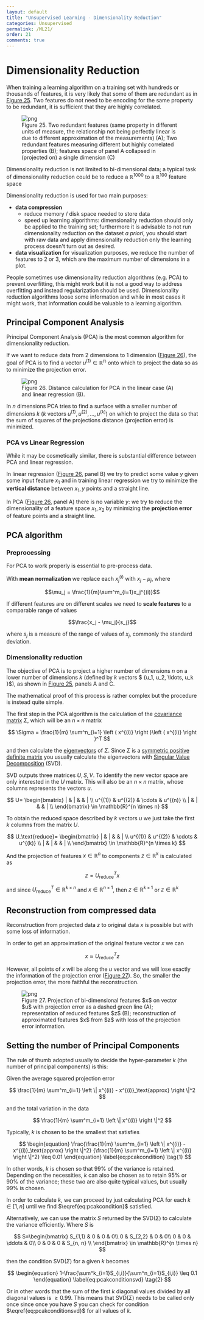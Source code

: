 ```yaml
---
layout: default
title: "Unsupervised Learning - Dimensionality Reduction"
categories: Unsupervised
permalink: /ML21/
order: 21
comments: true
---
```


# Dimensionality Reduction
When training a learning algorithm on a training set with hundreds or thousands of features, it is very likely that some of them are redundant as in <a href="#redundantlen">Figure 25</a>. Two features do not need to be encoding for the same property to be redundant, it is sufficient that they are highly correlated.


    

<figure id="redundantlen">
    <img src="{{site.baseurl}}/pages/ML-21-DimensionalityReduction_files/ML-21-DimensionalityReduction_2_0.png" alt="png">
    <figcaption>Figure 25. Two redundant features (same property in different units of measure, the relationship not being perfectly linear is due to different approximation of the measurements) (A); Two redundant features measuring different but highly correlated properties (B); features space of panel A collapsed in (projected on) a single dimension (C) </figcaption>
</figure>

Dimensionality reduction is not limited to bi-dimensional data; a typical task of dimensionality reduction could be to reduce a $\mathbb{R}^{1000}$ to a $\mathbb{R}^{100}$ feature space

Dimensionality reduction is used for two main purposes:
* **data compression**
    * reduce memory / disk space needed to store data
    * speed up learning algorithms: dimensionality reduction should only be applied to the training set; furthermore it is advisable to not run dimensionality reduction on the dataset *a priori*, you should start with raw data and apply dimensionality reduction only the learning process doesn't turn out as desired.
* **data visualization** for visualization purposes, we reduce the number of features to 2 or 3, which are the maximum number of dimensions in a plot.

People sometimes use dimensionality reduction algorithms (e.g. PCA) to prevent overfitting, this might work but it is not a good way to address overfitting and instead regularization should be used. Dimensionality reduction algorithms loose some information and while in most cases it might work, that information could be valuable to a learning algorithm.

##  Principal Component Analysis
Principal Component Analysis (PCA) is the most common algorithm for dimensionality reduction.

If we want to reduce data from 2 dimensions to 1 dimension (<a href="#pcaline">Figure 26</a>), the goal of PCA is to find a vector $u^{(1)} \in \mathbb{R^n}$ onto which to project the data so as to minimize the projection error.


    

<figure id="pcaline">
    <img src="{{site.baseurl}}/pages/ML-21-DimensionalityReduction_files/ML-21-DimensionalityReduction_6_0.png" alt="png">
    <figcaption>Figure 26. Distance calculation for PCA in the linear case (A) and linear regression (B).</figcaption>
</figure>

In $n$ dimensions PCA tries to find a surface with a smaller number of dimensions $k$ ($k$ vectors $u^{(1)}, u^{(2)}, \ldots, u^{(k)}$) on which to project the data so that the sum of squares of the projections distance (projection error) is minimized.

### PCA vs Linear Regression
While it may be cosmetically similar, there is substantial difference between PCA and linear regression. 

In linear regression (<a href="#pcaline">Figure 26</a>, panel B) we try to predict some value $y$ given some input feature $x_1$  and in training linear regression we try to minimize the **vertical distance** between $x_1, y$ points and a straight line.

In PCA (<a href="#pcaline">Figure 26</a>, panel A) there is no variable $y$: we try to reduce the dimensionality of a feature space $x_1, x_2$ by minimizing the **projection error** of feature points and a straight line.

## PCA algorithm
### Preprocessing
For PCA to work properly is essential to pre-process data. 

With **mean normalization** we replace each $x_j^{(i)}$ with $x_j - \mu_j$, where 

$$\mu_j = \frac{1}{m}\sum^m_{i=1}x_j^{(i)}$$

If different features are on different scales we need to **scale features** to a comparable range of values 

$$\frac{x_j - \mu_j}{s_j}$$

where $s_j$ is a measure of the range of values of $x_j$, commonly the standard deviation.

### Dimensionality reduction
The objective of PCA is to project a higher number of dimensions $n$ on a lower number of dimensions $k$ (defined by $k$ vectors $ \{u_1, u_2, \ldots, u_k \}$), as shown in <a href="#redundantlen">Figure 25</a>, panels A and C.

The mathematical proof of this process is rather complex but the procedure is instead quite simple.

The first step in the PCA algorithm is the calculation of the [covariance matrix](https://en.wikipedia.org/wiki/Covariance_matrix) $\Sigma$, which will be an $n \times n$ matrix

$$
\Sigma = \frac{1}{m} \sum^n_{i=1} \left ( x^{(i)} \right )\left ( x^{(i)} \right )^T
$$

and then calculate the [eigenvectors](https://en.wikipedia.org/wiki/Eigenvalues_and_eigenvectors) of $\Sigma$. Since $\Sigma$ is a [symmetric positive definite matrix](https://en.wikipedia.org/wiki/Definite_symmetric_matrix) you usually calculate the eigenvectors with [Singular Value Decomposition](https://en.wikipedia.org/wiki/Singular_value_decomposition) (SVD). 

SVD outputs three matrices $U, S, V$. To identify the new vector space are only interested in the $U$ matrix. This will also be an $n \times n$ matrix, whose columns represents the vectors $u$.

$$
U=
\begin{bmatrix}
| & | &  & | \\
u^{(1)} & u^{(2)} & \cdots & u^{(n)} \\
| & | &  & | \\
\end{bmatrix} \in \mathbb{R}^{n \times n}
$$

To obtain the reduced space described by $k$ vectors $u$ we just take the first $k$ columns from the matrix $U$.

$$
U_\text{reduce}=
\begin{bmatrix}
| & | &  & | \\
u^{(1)} & u^{(2)} & \cdots & u^{(k)} \\
| & | &  & | \\
\end{bmatrix} \in \mathbb{R}^{n \times k}
$$

And the projection of features $x \in \mathbb{R}^n$ to components $z \in \mathbb{R}^k$ is calculated as 

$$
z = U_\text{reduce}^T x 
$$

and since $U_\text{reduce}^T \in \mathbb{R}^{k \times n}$ and $x \in \mathbb{R}^{n \times 1}$, then $z \in \mathbb{R}^{k \times 1}$ or $z \in \mathbb{R}^k$

## Reconstruction from compressed data
Reconstruction from projected data $z$ to original data $x$ is possible but with some loss of information. 

In order to get an approximation of the original feature vector $x$ we can 

$$
x \approx U_\text{reduce}^T z
$$

However, all points of $x$ will be along the $u$ vector and we will lose exactly the information of the projection error (<a href="#reconstruction">Figure 27</a>). So, the smaller the projection error, the more faithful the reconstruction.


    

<figure id="reconstruction">
    <img src="{{site.baseurl}}/pages/ML-21-DimensionalityReduction_files/ML-21-DimensionalityReduction_10_0.png" alt="png">
    <figcaption>Figure 27. Projection of bi-dimensional features $x$ on vector $u$ with projection error as a dashed green line (A); representation of reduced features $z$ (B); reconstruction of approximated features $x$ from $z$ with loss of the projection error information.</figcaption>
</figure>

## Setting the number of Principal Components
The rule of thumb adopted usually to decide the hyper-parameter $k$ (the number of principal components) is this:

Given the average squared projection error

$$
\frac{1}{m} \sum^m_{i=1} \left \| x^{(i)} - x^{(i)}_\text{approx} \right \|^2
$$

and the total variation in the data

$$
\frac{1}{m} \sum^m_{i=1} \left \| x^{(i)} \right \|^2
$$

Typically, $k$ is chosen to be the smallest that satisfies

$$
\begin{equation}
\frac{\frac{1}{m} \sum^m_{i=1} \left \| x^{(i)} - x^{(i)}_\text{approx} \right \|^2}
{\frac{1}{m} \sum^m_{i=1} \left \| x^{(i)} \right \|^2} \leq 0.01
\end{equation}
\label{eq:pcakcondition} \tag{1}
$$

In other words, $k$ is chosen so that $99\%$ of the variance is retained. Depending on the necessities, $k$ can also be chosen as to retain $95\%$ or $90\%$ of the variance; these two are also quite typical values, but usually $99\%$ is chosen.

In order to calculate $k$, we can proceed by just calculating PCA for each $k \in [1, n]$  until we find $\eqref{eq:pcakcondition}$ satisfied.

Alternatively, we can use the matrix $S$ returned by the $\mathrm{SVD}(\Sigma)$ to calculate the variance efficiently. Where $S$ is

$$
S=\begin{bmatrix}
S_{1,1} & 0 & 0 & 0\\
0 & S_{2,2} & 0 & 0\\
0 & 0 & \ddots & 0\\
0 & 0 & 0 & S_{n, n} \\
\end{bmatrix} \in \mathbb{R}^{n \times n}
$$

then the condition $\mathrm{SVD}(\Sigma)$ for a given $k$ becomes

$$
\begin{equation}
1-\frac{\sum^k_{i=1}S_{i,i}}{\sum^n_{i=1}S_{i,i}} \leq 0.1
\end{equation}
\label{eq:pcakconditionsvd} \tag{2}
$$

Or in other words that the sum of the first $k$ diagonal values divided by all diagonal values is $\geq 0.99$. This means that $\mathrm{SVD}(\Sigma)$ needs to be called only once since once you have $S$ you can check for condition $\eqref{eq:pcakconditionsvd}$ for all values of $k$.
